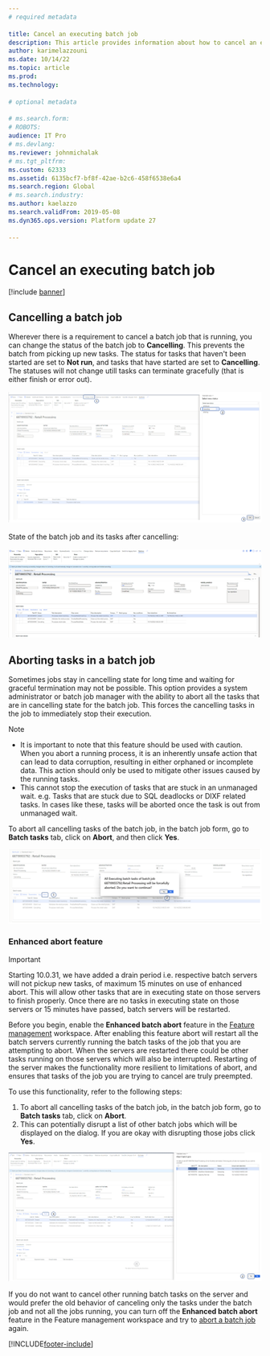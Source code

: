 ```yaml
---
# required metadata

title: Cancel an executing batch job
description: This article provides information about how to cancel an executing batch job.
author: karimelazzouni
ms.date: 10/14/22
ms.topic: article
ms.prod: 
ms.technology: 

# optional metadata

# ms.search.form: 
# ROBOTS: 
audience: IT Pro
# ms.devlang: 
ms.reviewer: johnmichalak
# ms.tgt_pltfrm: 
ms.custom: 62333
ms.assetid: 6135bcf7-bf8f-42ae-b2c6-458f6538e6a4
ms.search.region: Global
# ms.search.industry: 
ms.author: kaelazzo
ms.search.validFrom: 2019-05-08
ms.dyn365.ops.version: Platform update 27

---
```


# <a id="legacy-abort"></a>Cancel an executing batch job

[!include [banner](../includes/banner.md)]

## Cancelling a batch job

Wherever there is a requirement to cancel a batch job that is running, you can change the status of the batch job to **Cancelling**.
This prevents the batch from picking up new tasks. The status for tasks that haven't been started are set to **Not run**, and tasks that have started are set to **Cancelling**. The statuses will not change utill tasks can terminate gracefully (that is either finish or error out).  
<br/>
![Screen shot of showing how the change the status to Cancelling for a selected batch job](./media/cancelling-a-batch-job.png)  
<br/>
State of the batch job and its tasks after cancelling:  
<br/>
![Cancelled batch job](./media/cancelled-batchjob.png)
<br/>

## Aborting tasks in a batch job

Sometimes jobs stay in cancelling state for long time and waiting for graceful termination may not be possible. This option provides a system administrator or batch job manager with the ability to abort all the tasks that are in cancelling state for the batch job. This forces the cancelling tasks in the job to immediately stop their execution.
>[!NOTE]
>
> * It is important to note that this feature should be used with caution. When you abort a running process, it is an inherently unsafe action that can lead to data corruption, resulting in either orphaned or incomplete data. This action should only be used to mitigate other issues caused by the running tasks.  
> * This cannot stop the execution of tasks that are stuck in an unmanaged wait. e.g. Tasks that are stuck due to SQL deadlocks or DIXF related tasks. In cases like these, tasks will be aborted once the task is out from unmanaged wait.  

To abort all cancelling tasks of the batch job, in the batch job form, go to **Batch tasks** tab, click on **Abort**, and then click **Yes**.

![Aborting a batch job](./media/aborting-a-batch-job.png)

### Enhanced abort feature

>[!IMPORTANT]  
>Starting 10.0.31, we have added a drain period i.e. respective batch servers will not pickup new tasks, of maximum 15 minutes on use of enhanced abort. This will allow other tasks that are in executing state on those servers to finish properly.
Once there are no tasks in executing state on those servers or 15 minutes have passed, batch servers will be restarted.

Before you begin, enable the **Enhanced batch abort** feature in the [Feature management](../../fin-ops/get-started/feature-management/feature-management-overview.md) workspace. After enabling this feature abort will restart all the batch servers currently running the batch tasks of the job that you are attempting to abort. When the servers are restarted there could be other tasks running on those servers which will also be interrupted. 
Restarting of the server makes the functionality more resilient to limitations of abort, and ensures that tasks of the job you are trying to cancel are truly preempted. 

To use this functionality, refer to the following steps:

1. To abort all cancelling tasks of the batch job, in the batch job form, go to **Batch tasks** tab, click on **Abort**.
2. This can potentially disrupt a list of other batch jobs which will be displayed on the dialog. If you are okay with disrupting those jobs click **Yes**.

![Confirm that you want to end the canceling tasks.](./media/enhanceabort-a-batchjob.png)

If you do not want to cancel other running batch tasks on the server and would prefer the old behavior of canceling only the tasks under the batch job and not all the jobs running, you can turn off the **Enhanced batch abort** feature in the Feature management workspace and try to [abort a batch job](#aborting-tasks-in-a-batch-job) again.

[!INCLUDE[footer-include](../../../includes/footer-banner.md)]
